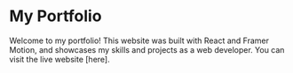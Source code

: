 # My Portfolio

Welcome to my portfolio! This website was built with React and Framer Motion, and showcases my skills and projects as a web developer. You can visit the live website [here].